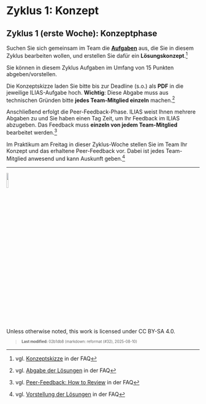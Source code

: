 # Zyklus 1: Konzept

## Zyklus 1 (erste Woche): Konzeptphase

Suchen Sie sich gemeinsam im Team die [**Aufgaben**](assignments.md)
aus, die Sie in diesem Zyklus bearbeiten wollen, und erstellen Sie dafür
ein **Lösungskonzept**.[^1]

Sie können in diesem Zyklus Aufgaben im Umfang von 15 Punkten
abgeben/vorstellen.

Die Konzeptskizze laden Sie bitte bis zur Deadline (s.o.) als **PDF** in
die jeweilige ILIAS-Aufgabe hoch. **Wichtig**: Diese Abgabe muss aus
technischen Gründen bitte **jedes Team-Mitglied einzeln** machen.[^2]

Anschließend erfolgt die Peer-Feedback-Phase. ILIAS weist Ihnen mehrere
Abgaben zu und Sie haben einen Tag Zeit, um Ihr Feedback im ILIAS
abzugeben. Das Feedback muss **einzeln von jedem Team-Mitglied**
bearbeitet werden.[^3]

Im Praktikum am Freitag in dieser Zyklus-Woche stellen Sie im Team Ihr
Konzept und das erhaltene Peer-Feedback vor. Dabei ist jedes
Team-Mitglied anwesend und kann Auskunft geben.[^4]

------------------------------------------------------------------------

<img src="https://licensebuttons.net/l/by-sa/4.0/88x31.png" width="10%">

Unless otherwise noted, this work is licensed under CC BY-SA 4.0.

<blockquote><p><sup><sub><strong>Last modified:</strong> 02b1db8 (markdown: reformat (#32), 2025-08-10)<br></sub></sup></p></blockquote>

[^1]: vgl.
    [Konzeptskizze](https://github.com/Programmiermethoden-CampusMinden/PM-Lecture/discussions/11)
    in der FAQ

[^2]: vgl. [Abgabe der
    Lösungen](https://github.com/Programmiermethoden-CampusMinden/PM-Lecture/discussions/15)
    in der FAQ

[^3]: vgl. [Peer-Feedback: How to
    Review](https://github.com/Programmiermethoden-CampusMinden/PM-Lecture/discussions/16)
    in der FAQ

[^4]: vgl. [Vorstellung der
    Lösungen](https://github.com/Programmiermethoden-CampusMinden/PM-Lecture/discussions/17)
    in der FAQ
